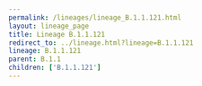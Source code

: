```yaml
---
permalink: /lineages/lineage_B.1.1.121.html
layout: lineage_page
title: Lineage B.1.1.121
redirect_to: ../lineage.html?lineage=B.1.1.121
lineage: B.1.1.121
parent: B.1.1
children: ['B.1.1.121']
---
```

